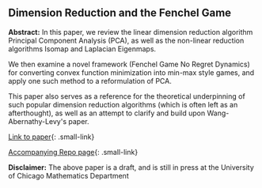 ## Dimension Reduction and the Fenchel Game

**Abstract:** In this paper, we review the linear dimension reduction algorithm Principal Component Analysis (PCA), as well as the non-linear reduction algorithms Isomap and Laplacian Eigenmaps. 

We then examine a novel framework (Fenchel Game No Regret Dynamics) for converting convex function minimization into min-max style games, and apply one such method to a reformulation of PCA. 

This paper also serves as a reference for the theoretical underpinning of such popular dimension reduction algorithms (which is often left as an afterthought), as well as an attempt to clarify and build upon Wang-Abernathy-Levy's paper.

[Link to paper](/pdf/REU_draft.pdf){: .small-link}

[Accompanying Repo page](/REU_Repo_page){: .small-link}

**Disclaimer:** The above paper is a draft, and is still in press at the University of Chicago Mathematics Department

